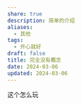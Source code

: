 ```yaml
---
share: true
description: 简单的介绍
aliases:
  - 其他
tags:
  - 开心就好
draft: false
title: 完全没有概念
date: 2024-03-06
updated: 2024-03-06
---
```


这个怎么玩

